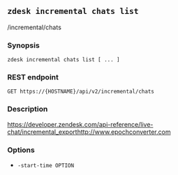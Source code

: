 ## `zdesk incremental chats list`

/incremental/chats

### Synopsis

    zdesk incremental chats list [ ... ]

### REST endpoint

    GET https://{HOSTNAME}/api/v2/incremental/chats

### Description

https://developer.zendesk.com/api-reference/live-chat/incremental_exporthttp://www.epochconverter.com

### Options

* `-start-time OPTION`

